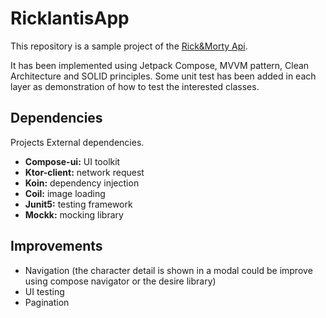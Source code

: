 # RicklantisApp

This repository is a sample project of the [Rick&Morty Api](https://rickandmortyapi.com/).

It has been implemented using Jetpack Compose, MVVM pattern, Clean Architecture and SOLID
principles. Some unit test has been added in each layer as demonstration of how to test the
interested classes.

## Dependencies

Projects External dependencies.

- **Compose-ui:** UI toolkit
- **Ktor-client:** network request
- **Koin:** dependency injection
- **Coil:** image loading
- **Junit5:** testing framework
- **Mockk:** mocking library

## Improvements

- Navigation (the character detail is shown in a modal could be improve using compose navigator or
  the desire library)
- UI testing
- Pagination
